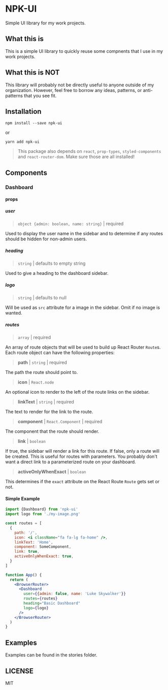 # NPK-UI

Simple UI library for my work projects.

## What this is

This is a simple UI library to quickly reuse some compnents that I use in my work projects.

## What this is NOT

This library will probably not be directly useful to anyone outside of my organization. However, feel free to borrow any ideas, patterns, or anti-patterns that you see fit.

## Installation

```
npm install --save npk-ui
```

or

```
yarn add npk-ui
```

> This package also depends on `react`, `prop-types`, `styled-components` and `react-router-dom`. Make sure those are all installed!

## Components

### Dashboard

#### props

##### user

> `object {admin: boolean, name: string}` | required

Used to display the user name in the sidebar and to determine if any routes should be hidden for non-admin users.

##### heading

> `string` | defaults to empty string

Used to give a heading to the dashboard sidebar.

##### logo

> `string` | defaults to null

Will be used as `src` attribute for a image in the sidebar. Omit if no image is wanted.

##### routes

> `array` | required

An array of route objects that will be used to build up React Router `Route`s. Each route object can have the following properties:

> **path** | `string` | required

The path the route should point to.

> **icon** | `React.node` 

An optional icon to render to the left of the route links on the sidebar.

> **linkText** | `string` | required

The text to render for the link to the route.

> **component** | `React.Component` | required

The component that the route should render.

> **link** | `boolean`

If true, the sidebar will render a link for this route. If false, only a route will be created. This is useful for routes with parameters. You probably don't want a direct link
to a parameterized route on your dashboard.

> **activeOnlyWhenExact** | `boolean`

This determines if the `exact` attribute on the React Route `Route` gets set or not.

#### Simple Example

```jsx
import {Dashboard} from 'npk-ui'
import logo from './my-image.png'

const routes = [
  {
    path: '/', 
    icon: <i className="fa fa-lg fa-home" />, 
    linkText: 'Home', 
    component: SomeComponent,
    link: true,
    activeOnlyWhenExact: true,
  }
]

function App() {
  return (
    <BrowserRouter>
      <Dashboard
        user={{admin: false, name: 'Luke Skywalker'}}
        routes={routes}
        heading="Basic Dashboard"
        logo={logo}
      />
    </BrowserRouter>
  )
}
```

## Examples

Examples can be found in the stories folder.

## LICENSE

MIT